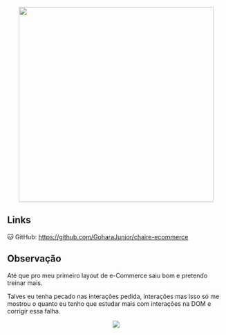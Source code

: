 <!-- Logo -->
<p align="center" width="150px">
    <img width="450px" src="https://user-images.githubusercontent.com/57417305/89644764-f1171980-d88e-11ea-81cb-a69f209999ab.png">
</p>

## Links

🐱 GitHub: https://github.com/GoharaJunior/chaire-ecommerce

## Observação 

Até que pro meu primeiro layout de e-Commerce saiu bom e pretendo treinar mais.

Talves eu tenha pecado nas interações pedida, interações mas isso só me mostrou o quanto eu tenho que estudar mais com interações na DOM e corrigir essa falha.

<div  align="center">
  <img src="https://user-images.githubusercontent.com/57417305/89683760-820de500-d8cf-11ea-99cb-29845920ed65.png">
</div>
